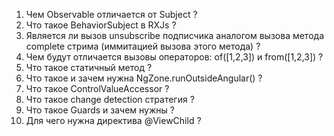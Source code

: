 1. Чем Observable отличается от Subject ?
2. Что такое BehaviorSubject в RXJs ?
3. Является ли вызов unsubscribe подписчика аналогом вызова метода complete стрима 
   (иммитацией вызова этого метода) ?
4. Чем будут отличается вызовы операторов: of([1,2,3]) и from([1,2,3]) ?
5. Что такое статичный метод ?
6. Что такое и зачем нужна NgZone.runOutsideAngular() ?
7. Что такое ControlValueAccessor ?
8. Что такое change detection стратегия ?
9. Что такое Guards и зачем нужны ?
10. Для чего нужна директива @ViewChild ?

